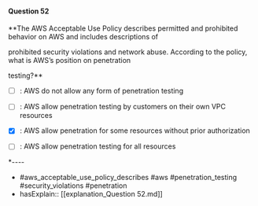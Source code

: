 #### Question  52

**The AWS Acceptable Use Policy describes permitted and prohibited behavior on AWS and includes descriptions of

prohibited security violations and network abuse. According to the policy, what is AWS’s position on penetration

testing?**

- [ ] :  AWS do not allow any form of penetration testing

- [ ] :  AWS allow penetration testing by customers on their own VPC resources

- [x] :  AWS allow penetration for some resources without prior authorization

- [ ] :  AWS allow penetration testing for all resources

*----

- #aws_acceptable_use_policy_describes #aws #penetration_testing #security_violations #penetration
- hasExplain:: [[explanation_Question  52.md]]
